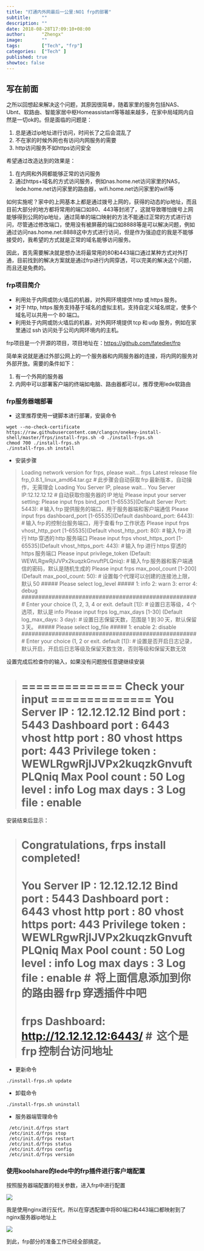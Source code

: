 ```yaml
---
title: "打通内外网最后一公里:NO1 frp的部署"
subtitle:    ""
description: ""
date: 2018-08-28T17:09:10+08:00
author:      "Zhengx"
image:       ""
tags:        ["Tech", "frp"]
categories:  ["Tech" ]
published: true
showtoc: false 
---
```




##  写在前面

之所以回想起来解决这个问题，其原因很简单，随着家里的服务包括NAS、Ubnt、软路由、智能家居中枢Homeassistant等等越来越多，在家中局域网内自然是一切ok的。但是面临的问题是：

1. 总是通过ip地址进行访问，时间长了之后会混乱了
2. 不在家的时候外网也有访问内网服务的需要
3. http访问服务不如https访问安全

希望通过改造达到的效果是：

1. 在内网和外网都能够正常的访问服务
2. 通过https+域名的方式访问服务，例如nas.home.net访问家里的NAS，lede.home.net访问家里的路由器，wifi.home.net访问家里的wifi等

如何实施呢？家中的上网基本上都是通过拨号上网的，获得的动态的ip地址，而且目前大部分的地方都将常用的端口如80、443等封闭了，这就导致哪怕拨号上网能够得到公网的ip地址，通过简单的端口映射的方法不能通过正常的方式进行访问，尽管通过修改端口，使用没有被屏蔽的端口如8888等是可以解决问题，例如通过访问nas.home.net:8888这中方式进行访问，但是作为强迫症的我是不能够接受的，我希望的方式就是正常的域名能够访问服务。  

因此，首先需要解决就是想办法将最常用的80和443端口通过某种方式对外打通，目前找到的解决方案就是通过frp进行内网穿透，可以完美的解决这个问题，而且还是免费的。

### frp项目简介

- 利用处于内网或防火墙后的机器，对外网环境提供 http 或 https 服务。
- 对于 http, https 服务支持基于域名的虚拟主机，支持自定义域名绑定，使多个域名可以共用一个 80 端口。
- 利用处于内网或防火墙后的机器，对外网环境提供 tcp 和 udp 服务，例如在家里通过 ssh 访问处于公司内网环境内的主机。

frp项目是一个开源的项目，项目地址在：https://github.com/fatedier/frp

简单来说就是通过外部公网上的一个服务器和内网服务器的连接，将内网的服务对外部开放。需要的条件如下：

1. 有一个外网的服务器
2. 内网中可以部署客户端的终端如电脑、路由器都可以，推荐使用lede软路由

### frp服务器端部署

-  这里推荐使用一键脚本进行部署，安装命令

```
wget --no-check-certificate https://raw.githubusercontent.com/clangcn/onekey-install-shell/master/frps/install-frps.sh -O ./install-frps.sh
chmod 700 ./install-frps.sh
./install-frps.sh install
```

- 安装步骤

> Loading network version for frps, please wait...
> frps Latest release file frp_0.8.1_linux_amd64.tar.gz    # 此步骤会自动获取 frp 最新版本，自动操作，无需理会
> Loading You Server IP, please wait...
> You Server IP:12.12.12.12                                           # 自动获取你服务器的 IP 地址
> Please input your server setting:
> Please input frps bind_port [1-65535](Default Server Port: 5443):      # 输入 frp 提供服务的端口，用于服务器端和客户端通信
> Please input frps dashboard_port [1-65535](Default dashboard_port: 6443): # 输入 frp 的控制台服务端口，用于查看 frp 工作状态
> Please input frps vhost_http_port [1-65535](Default vhost_http_port: 80):  # 输入 frp 进行 http 穿透的 http 服务端口
> Please input frps vhost_https_port [1-65535](Default vhost_https_port: 443): # 输入 frp 进行 https 穿透的 https 服务端口
> Please input privilege_token (Default: WEWLRgwRjIJVPx2kuqzkGnvuftPLQniq): # 输入 frp 服务器和客户端通信的密码，默认是随机生成的
> Please input frps max_pool_count [1-200](Default max_pool_count: 50):     # 设置每个代理可以创建的连接池上限，默认 50
> \##### Please select log_level #####
> 1: info
> 2: warn
> 3: error
> 4: debug
> \#####################################################
> Enter your choice (1, 2, 3, 4 or exit. default [1]):        # 设置日志等级，4 个选项，默认是 info
> Please input frps log_max_days [1-30]
> (Default log_max_days: 3 day):            # 设置日志保留天数，范围是 1 到 30 天，默认保留 3 天。
> \##### Please select log_file #####
> 1: enable
> 2: disable
> \#####################################################
> Enter your choice (1, 2 or exit. default [1]):      # 设置是否开启日志记录，默认开启，开启后日志等级及保留天数生效，否则等级和保留天数无效

设置完成后检查你的输入，如果没有问题按任意键继续安装

> ============== Check your input ==============
> You Server IP   : 12.12.12.12
> Bind port       : 5443
> Dashboard port  : 6443
> vhost http port : 80
> vhost https port: 443
> Privilege token : WEWLRgwRjIJVPx2kuqzkGnvuftPLQniq
> Max Pool count  : 50
> Log level       : info
> Log max days    : 3
> Log file        : enable
> ==============================================

安装结束后显示：

> Congratulations, frps install completed!
> ==============================================
> You Server IP   : 12.12.12.12
> Bind port       : 5443
> Dashboard port  : 6443
> vhost http port : 80
> vhost https port: 443
> Privilege token : WEWLRgwRjIJVPx2kuqzkGnvuftPLQniq
> Max Pool count  : 50
> Log level       : info
> Log max days    : 3
> Log file        : enable           #   将上面信息添加到你的路由器 frp 穿透插件中吧
> ==============================================
> frps Dashboard: <http://12.12.12.12:6443/>   #   这个是 frp 控制台访问地址
> ==============================================

- 更新命令

```
./install-frps.sh update
```

-  卸载命令

```
./install-frps.sh uninstall
```

- 服务器端管理命令

```
 /etc/init.d/frps start
 /etc/init.d/frps stop
 /etc/init.d/frps restart
 /etc/init.d/frps status
 /etc/init.d/frps config
 /etc/init.d/frps version
```

### 使用koolshare的lede中的frp插件进行客户端配置

按照服务器端配置的相关参数，进入frp中进行配置

![](https://pic-1253455688.cos.ap-shanghai.myqcloud.com/20180828222919.png)

我是使用nginx进行反代，所以在穿透配置中将80端口和443端口都映射到了nginx服务器ip地址上

![](https://pic-1253455688.cos.ap-shanghai.myqcloud.com/20180828223031.png)

到此，frp部分的准备工作已经全部搞定。